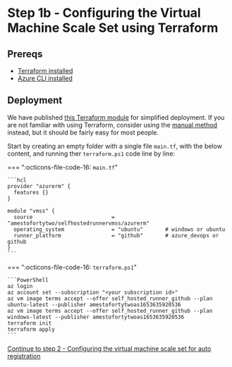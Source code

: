 # Step 1b - Configuring the Virtual Machine Scale Set using Terraform

## Prereqs

- [Terraform installed](https://developer.hashicorp.com/terraform/downloads?product_intent=terraform)
- [Azure CLI installed](https://learn.microsoft.com/en-us/cli/azure/install-azure-cli)

## Deployment

We have published [this Terraform module](https://registry.terraform.io/modules/amestofortytwo/selfhostedrunnervmss/azurerm) for simplified deployment. If you are not familiar with using Terraform, consider using the [manual method](./step1-manual.md) instead, but it should be fairly easy for most people. 

Start by creating an empty folder with a single file ```main.tf```, with the below content, and running ther ```terraform.ps1``` code line by line:

=== ":octicons-file-code-16: `main.tf`"

    ```hcl
    provider "azurerm" {
      features {}
    }

    module "vmss" {
      source                         = "amestofortytwo/selfhostedrunnervmss/azurerm"
      operating_system               = "ubuntu"       # windows or ubuntu
      runner_platform                = "github"       # azure_devops or github
    }
    ```

=== ":octicons-file-code-16: `terraform.ps1`"

    ```PowerShell
    az login
    az account set --subscription "<your subscription id>"
    az vm image terms accept --offer self_hosted_runner_github --plan ubuntu-latest --publisher amestofortytwoas1653635920536
    az vm image terms accept --offer self_hosted_runner_github --plan windows-latest --publisher amestofortytwoas1653635920536
    terraform init
    terraform apply
    ```

[Continue to step 2 - Configuring the virtual machine scale set for auto registration](./step2.md)
